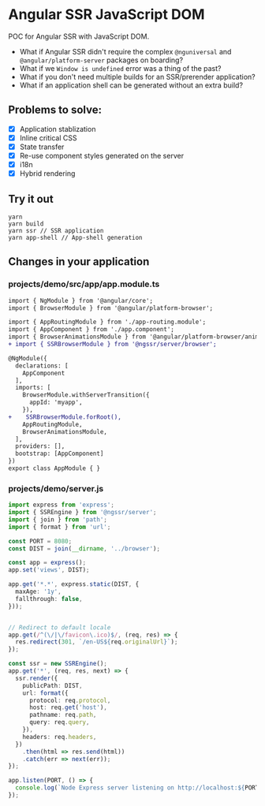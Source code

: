 # Angular SSR JavaScript DOM

POC for Angular SSR with JavaScript DOM.

- What if Angular SSR didn't require the complex `@nguniversal` and `@angular/platform-server` packages on boarding?
- What if we `Window is undefined` error was a thing of the past?
- What if you don't need multiple builds for an SSR/prerender application?
- What if an application shell can be generated without an extra build?

## Problems to solve:

- [x] Application stablization
- [x] Inline critical CSS
- [x] State transfer
- [x] Re-use component styles generated on the server
- [x] i18n
- [x] Hybrid rendering

## Try it out
```
yarn
yarn build
yarn ssr // SSR application
yarn app-shell // App-shell generation
```

## Changes in your application

### projects/demo/src/app/app.module.ts

```diff
import { NgModule } from '@angular/core';
import { BrowserModule } from '@angular/platform-browser';

import { AppRoutingModule } from './app-routing.module';
import { AppComponent } from './app.component';
import { BrowserAnimationsModule } from '@angular/platform-browser/animations';
+ import { SSRBrowserModule } from '@ngssr/server/browser';

@NgModule({
  declarations: [
    AppComponent
  ],
  imports: [
    BrowserModule.withServerTransition({
      appId: 'myapp',
    }),
+    SSRBrowserModule.forRoot(),
    AppRoutingModule,
    BrowserAnimationsModule,
  ],
  providers: [],
  bootstrap: [AppComponent]
})
export class AppModule { }
```

### projects/demo/server.js
```ts
import express from 'express';
import { SSREngine } from '@ngssr/server';
import { join } from 'path';
import { format } from 'url';

const PORT = 8080;
const DIST = join(__dirname, '../browser');

const app = express();
app.set('views', DIST);

app.get('*.*', express.static(DIST, {
  maxAge: '1y',
  fallthrough: false,
}));


// Redirect to default locale
app.get(/^(\/|\/favicon\.ico)$/, (req, res) => {
  res.redirect(301, `/en-US${req.originalUrl}`);
});

const ssr = new SSREngine();
app.get('*', (req, res, next) => {
  ssr.render({
    publicPath: DIST,
    url: format({
      protocol: req.protocol,
      host: req.get('host'),
      pathname: req.path,
      query: req.query,
    }),
    headers: req.headers,
  })
    .then(html => res.send(html))
    .catch(err => next(err));
});

app.listen(PORT, () => {
  console.log(`Node Express server listening on http://localhost:${PORT}`);
});
```
